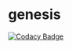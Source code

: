 # genesis

[![Codacy Badge](https://api.codacy.com/project/badge/Grade/1758508e5dfc4745a477539c29b47fe3)](https://app.codacy.com/manual/stepin104758/Genesis?utm_source=github.com&utm_medium=referral&utm_content=stepin104758/Genesis&utm_campaign=Badge_Grade_Dashboard)